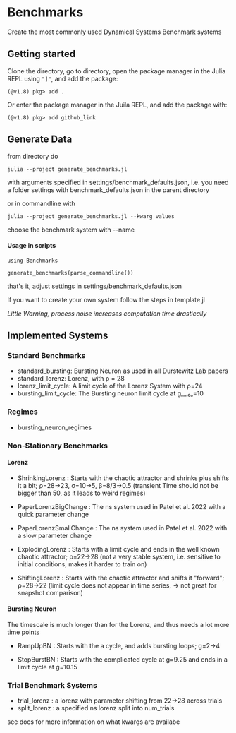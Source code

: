 # Benchmarks

Create the most commonly used Dynamical Systems Benchmark systems

## Getting started
Clone the directory, go to directory, open the package manager in the Julia REPL using `"]"`, and add the package:
```
(@v1.8) pkg> add .
```

Or enter the package manager in the Juila REPL, and add the package with:
```
(@v1.8) pkg> add github_link
```

## Generate Data
from directory do
```
julia --project generate_benchmarks.jl
```
with arguments specified in settings/benchmark_defaults.json, i.e. you need a folder settings with benchmark_defaults.json in the parent directory

or in commandline with
```
julia --project generate_benchmarks.jl --kwarg values
```
choose the benchmark system with --name 

#### Usage in scripts
```
using Benchmarks

generate_benchmarks(parse_commandline())
```
that's it, adjust settings in settings/benchmark_defaults.json

If you want to create your own system follow the steps in template.jl

*Little Warning, process noise increases computation time drastically*

## Implemented Systems
### Standard Benchmarks
- standard_bursting: Bursting Neuron as used in all Durstewitz Lab papers
- standard_lorenz: Lorenz, with ρ = 28
- lorenz_limit_cycle: A limit cycle of the Lorenz System with ρ=24
- bursting_limit_cycle: The Bursting neuron limit cycle at gₙₘ₀ₐ=10

### Regimes
- bursting_neuron_regimes

### Non-Stationary Benchmarks
#### Lorenz
- ShrinkingLorenz : Starts with the chaotic attractor and shrinks plus shifts it a bit; ρ=28->23, σ=10->5, β=8/3->0.5 (transient Time should not be bigger than 50, as it leads to weird regimes)

- PaperLorenzBigChange : The ns system used in Patel et al. 2022 with a quick parameter change

- PaperLorenzSmallChange : The ns system used in Patel et al. 2022 with a slow parameter change

- ExplodingLorenz : Starts with a limit cycle and ends in the 
well known chaotic attractor; ρ=22->28 (not a very stable system, i.e. sensitive to initial conditions, makes it harder to train on)

- ShiftingLorenz : Starts with the chaotic attractor and shifts it "forward"; ρ=28->22 (limit cycle does not appear in time series, -> not great for snapshot comparison)


#### Bursting Neuron
The timescale is much longer than for the Lorenz, and thus needs a lot more time points

- RampUpBN : Starts with the a cycle, and adds bursting loops; g=2->4

- StopBurstBN : Starts with the complicated cycle at g=9.25 and ends in a limit cycle at g=10.15

### Trial Benchmark Systems
- trial_lorenz : a lorenz with parameter shifting from 22->28 across trials
- split_lorenz : a specified ns lorenz split into num_trials

see docs for more information on what kwargs are availabe
